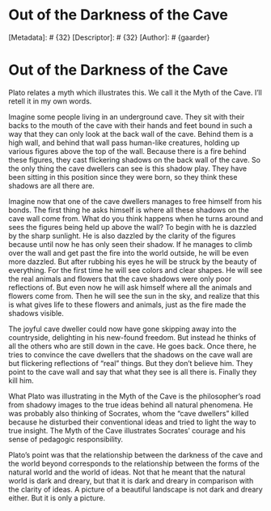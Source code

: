 # Out of the Darkness of the Cave
[Metadata]: # {32}
[Descriptor]: # {32}
[Author]: # {gaarder}
# Out of the Darkness of the Cave
Plato relates a myth which illustrates this. We call it the Myth of the Cave.
I’ll retell it in my own words.

Imagine some people living in an underground cave. They sit with their backs to
the mouth of the cave with their hands and feet bound in such a way that they
can only look at the back wall of the cave. Behind them is a high wall, and
behind that wall pass human-like creatures, holding up various figures above
the top of the wall. Because there is a fire behind these figures, they cast
flickering shadows on the back wall of the cave. So the only thing the cave
dwellers can see is this shadow play. They have been sitting in this position
since they were born, so they think these shadows are all there are.

Imagine now that one of the cave dwellers manages to free himself from his
bonds. The first thing he asks himself is where all these shadows on the cave
wall come from. What do you think happens when he turns around and sees the
figures being held up above the wall? To begin with he is dazzled by the sharp
sunlight. He is also dazzled by the clarity of the figures because until now he
has only seen their shadow. If he manages to climb over the wall and get past
the fire into the world outside, he will be even more dazzled. But after
rubbing his eyes he will be struck by the beauty of everything. For the first
time he will see colors and clear shapes. He will see the real animals and
flowers that the cave shadows were only poor reflections of. But even now he
will ask himself where all the animals and flowers come from. Then he will see
the sun in the sky, and realize that this is what gives life to these flowers
and animals, just as the fire made the shadows visible.

The joyful cave dweller could now have gone skipping away into the countryside,
delighting in his new-found freedom. But instead he thinks of all the others
who are still down in the cave. He goes back. Once there, he tries to convince
the cave dwellers that the shadows on the cave wall are but flickering
reflections of “real” things. But they don’t believe him. They point to the
cave wall and say that what they see is all there is. Finally they kill him.

What Plato was illustrating in the Myth of the Cave is the philosopher’s road
from shadowy images to the true ideas behind all natural phenomena. He was
probably also thinking of Socrates, whom the “cave dwellers” killed because he
disturbed their conventional ideas and tried to light the way to true insight.
The Myth of the Cave illustrates Socrates’ courage and his sense of pedagogic
responsibility.

Plato’s point was that the relationship between the darkness of the cave and
the world beyond corresponds to the relationship between the forms of the
natural world and the world of ideas. Not that he meant that the natural world
is dark and dreary, but that it is dark and dreary in comparison with the
clarity of ideas. A picture of a beautiful landscape is not dark and dreary
either. But it is only a picture.

